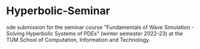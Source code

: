 # Hyperbolic-Seminar
ode submission for the seminar course "Fundamentals of Wave Simulation - Solving Hyperbolic Systems of PDEs" (winter semester 2022-23) at the TUM School of Computation, Information and Technology.
